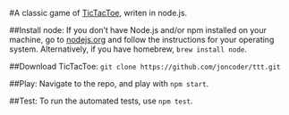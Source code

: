 #A classic game of [TicTacToe](https://en.wikipedia.org/wiki/Tic-tac-toe), writen in node.js.

##Install node:
If you don’t have Node.js and/or npm installed on your machine, go to [nodejs.org](https://nodejs.org/en/) and follow the instructions for your operating system. Alternatively, if you have homebrew, `brew install node`.

##Download TicTacToe:
`git clone https://github.com/joncoder/ttt.git`

##Play:
Navigate to the repo, and play with `npm start`.

##Test:
To run the automated tests, use `npm test`.